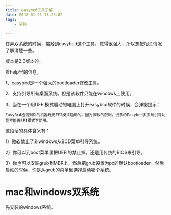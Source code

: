 ```yaml
---
title: easybcd工具了解
date: 2018-01-21 13:23:02
tags:
	- 系统

---
```




在弄双系统的时候，接触到easybcd这个工具，觉得很强大，所以想把相关情况了解清楚一些。

版本是2.3版本的。

看help里的信息。

1、easybcd是一个强大的bootloader修改工具。

2、支持引导所有桌面系统。但是该软件只能在windows上使用。

3、当在一个用UEFI模式启动的电脑上打开easybcd软件的时候，会弹窗提示：

```
EasyBcd检测到你的机器是用EFI模式启动的。因为微软的限制，很多的Easybcd多系统引导功能不能再EFI模式下使用。
```

这段话的具体含义有：

1）微软禁止了非windows从BCD菜单引导系统。

2）你可以到boot菜单里把UEFI的禁止掉。还是用传统的BIOS来引导。

3）你也可以安装grub到MBR上，然后把grub设置为pc的默认bootloader。然后启动的时候，你是从grub的菜单里选择启动哪个系统。



# mac和windows双系统

先安装的windows系统。

